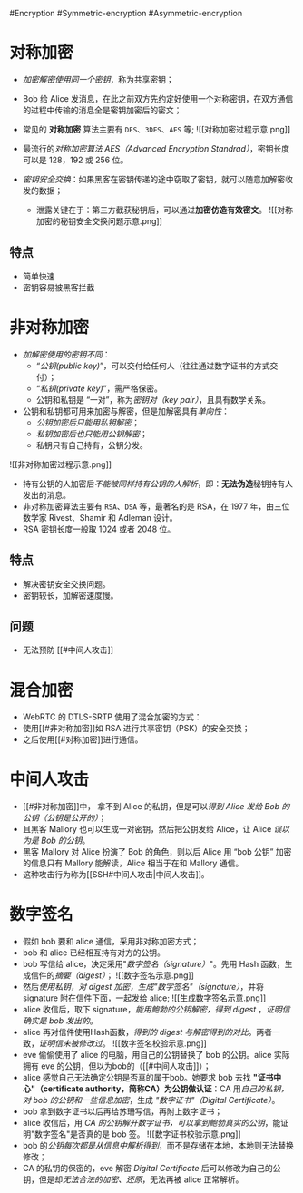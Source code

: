 #Encryption #Symmetric-encryption #Asymmetric-encryption
# 对称加密
- *加密解密使用同一个密钥*，称为共享密钥；
- Bob 给 Alice 发消息，在此之前双方先约定好使用一个对称密钥，在双方通信的过程中传输的消息全是密钥加密后的密文；
- 常见的 **对称加密** 算法主要有 `DES`、`3DES`、`AES` 等;
![[对称加密过程示意.png]]

- 最流行的*对称加密算法 AES（Advanced Encryption Standrad）*，密钥长度可以是 128，192 或 256 位。
- *密钥安全交换*：如果黑客在密钥传递的途中窃取了密钥，就可以随意加解密收发的数据；
	- 泄露关键在于：第三方截获秘钥后，可以通过**加密仿造有效密文**。
![[对称加密的秘钥安全交换问题示意.png]]

## 特点
- 简单快速
- 密钥容易被黑客拦截


# 非对称加密
- *加解密使用的密钥不同*：
	-  “*公钥(public key)*”，可以交付给任何人（往往通过数字证书的方式交付）；
	-  “*私钥(private key)*”，需严格保密。
	- 公钥和私钥是 “一对”，称为*密钥对（key pair）*，且具有数学关系。
- 公钥和私钥都可用来加密与解密，但是加解密具有*单向性*：
	- *公钥加密后只能用私钥解密*；
	- *私钥加密后也只能用公钥解密*；
	- 私钥只有自己持有，公钥分发。

![[非对称加密过程示意.png]]
- 持有公钥的人加密后*不能被同样持有公钥的人解析*，即：**无法伪造**秘钥持有人发出的消息。
- 非对称加密算法主要有 `RSA`、`DSA` 等，最著名的是 RSA，在 1977 年，由三位数学家 Rivest、Shamir 和 Adleman 设计。
- RSA 密钥长度一般取 1024 或者 2048 位。

## 特点
- 解决密钥安全交换问题。
- 密钥较长，加解密速度慢。

## 问题
- 无法预防 [[#中间人攻击]]


# 混合加密
- WebRTC 的 DTLS-SRTP 使用了混合加密的方式：
- 使用[[#非对称加密]]如 RSA 进行共享密钥（PSK）的安全交换；
- 之后使用[[#对称加密]]进行通信。

# 中间人攻击
- [[#非对称加密]]中， 拿不到 Alice 的私钥，但是可以*得到 Alice 发给 Bob 的公钥（公钥是公开的）*；
- 且黑客 Mallory 也可以生成一对密钥，然后把公钥发给 Alice，让 Alice *误以为是 Bob 的公钥*。
- 黑客 Mallory 对 Alice 扮演了 Bob 的角色，则以后 Alice 用 “bob 公钥” 加密的信息只有 Mallory 能解读，Alice 相当于在和 Mallory 通信。
- 这种攻击行为称为[[SSH#中间人攻击|中间人攻击]]。


# 数字签名
- 假如 bob 要和 alice 通信，采用非对称加密方式；
- bob 和 alice 已经相互持有对方的公钥。
- bob 写信给 alice，决定采用"*数字签名（signature）*"。先用 Hash 函数，生成信件的*摘要（digest）*；
![[数字签名示意.png]]
- 然后*使用私钥，对 digest 加密，生成"数字签名"（signature）*，并将 signature 附在信件下面，一起发给 alice;
![[生成数字签名示意.png]]
- alice 收信后，取下 signature，*能用鲍勃的公钥解密，得到 digest* ，*证明信确实是 bob 发出的*。
- alice 再对信件使用Hash函数，*得到的 digest 与解密得到的对比*。两者一致，*证明信未被修改过*。
![[数字签名校验示意.png]]
- eve 偷偷使用了 alice 的电脑，用自己的公钥替换了 bob 的公钥。alice 实际拥有 eve 的公钥，但以为bob的（[[#中间人攻击]]）；
- alice 感觉自己无法确定公钥是否真的属于bob。她要求 bob 去找 **"证书中心"（certificate authority，简称CA）为公钥做认证**：CA 用*自己的私钥，对 bob 的公钥和一些信息加密*，生成 *"数字证书"（Digital Certificate）*。
- bob 拿到数字证书以后再给苏珊写信，再附上数字证书；
- alice 收信后，用 *CA 的公钥解开数字证书，可以拿到鲍勃真实的公钥*，能证明"数字签名"是否真的是 bob 签。
![[数字证书校验示意.png]]
- bob 的*公钥每次都是从信息中解析得到*，而不是存储在本地，本地则无法替换修改；
- CA 的私钥的保密的，eve 解密 *Digital Certificate* 后可以修改为自己的公钥，但是却*无法合法的加密、还原*，无法再被 alice 正常解析。
